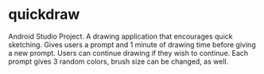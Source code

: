 # quickdraw
Android Studio Project. A drawing application that encourages quick sketching. Gives users a prompt and 1 minute of drawing time before giving a new prompt. Users can continue drawing if they wish to continue. Each prompt gives 3 random colors, brush size can be changed, as well. 
